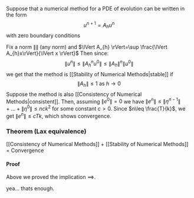 Suppose that a numerical method for a PDE of evolution can be written in the form 
$$
u^{n+1}=A_{h}u^{n}
$$
with zero boundary conditions

Fix a norm $\lVert  \rVert$ (any norm) and $\lVert A_{h} \rVert=\sup \frac{\lVert  A_{h}x\rVert}{\lVert x \rVert}$ 
Then since:
$$
\lVert u^n \rVert \leq \lVert A_{h}^n u^0 \rVert \leq \lVert A_{h} \rVert ^n\lVert u^0 \rVert
$$
we get that the method is [[Stability of Numerical Methods|stable]] if
$$
\lVert A_{h} \rVert \leq 1 \text{ as } h\to 0
$$
Suppose the method is also [[Consistency of Numerical Methods|consistent]]. Then, assuming $\lVert e^{0} \rVert=0$ we have $\lVert e^{n} \rVert\leq \lVert \eta^{n-1} \rVert+\dots+\lVert \eta^{0} \rVert\leq nck^{2}$ for some constant $c>0$.
Since $n\leq \frac{T}{k}$, we get $\lVert e^{n} \rVert\leq cTk$, which shows convergence. 

### Theorem (Lax equivalence)
[[Consistency of Numerical Methods]] + [[Stability of Numerical Methods]] = Convergence
#### Proof
Above we proved the implication $\implies$.

yea... thats enough.
